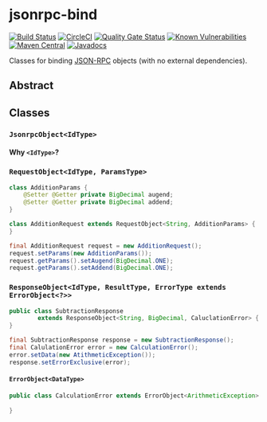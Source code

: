 # jsonrpc-bind

[![Build Status](https://travis-ci.org/jinahya/jsonrpc-bind.svg?branch=develop)](https://travis-ci.org/jinahya/jsonrpc-bind)
[![CircleCI](https://circleci.com/gh/jinahya/jsonrpc-bind/tree/develop.svg?style=svg)](https://circleci.com/gh/jinahya/jsonrpc-bind/tree/develop)
[![Quality Gate Status](https://sonarcloud.io/api/project_badges/measure?project=com.github.jinahya%3Ajsonrpc-bind%3Adevelop&metric=alert_status)](https://sonarcloud.io/dashboard?id=com.github.jinahya%3Ajsonrpc-bind%3Adevelop)
[![Known Vulnerabilities](https://snyk.io/test/github/jinahya/jsonrpc-bind/badge.svg?targetFile=pom.xml)](https://snyk.io/test/github/jinahya/jsonrpc-bind?targetFile=pom.xml)
[![Maven Central](https://img.shields.io/maven-central/v/com.github.jinahya/jsonrpc-bind.svg)](https://search.maven.org/artifact/com.github.jinahya/jsonrpc-bind)
[![Javadocs](https://javadoc.io/badge/com.github.jinahya/jsonrpc-bind.svg?label=javadoc)](https://javadoc.io/doc/com.github.jinahya/jsonrpc-bind)

Classes for binding [JSON-RPC](https://www.jsonrpc.org) objects (with no external dependencies).

## Abstract

## Classes

### `JsonrpcObject<IdType>`

#### Why `<IdType>`?

### `RequestObject<IdType, ParamsType>`

```java
class AdditionParams {
    @Setter @Getter private BigDecimal augend;
    @Setter @Getter private BigDecimal addend;
}
```
```java
class AdditionRequest extends RequestObject<String, AdditionParams> {
}
```
```java
final AdditionRequest request = new AdditionRequest();
request.setParams(new AdditionParams());
request.getParams().setAugend(BigDecimal.ONE);
request.getParams().setAddend(BigDecimal.ONE);
```

### `ResponseObject<IdType, ResultType, ErrorType extends ErrorObject<?>>`

```java
public class SubtractionResponse
        extends ResponseObject<String, BigDecimal, CaluclationError> {
} 
```
```java
final SubtractionResponse response = new SubtractionResponse();
final CalulationError error = new CalculationError();
error.setData(new AtithmeticException());
response.setErrorExclusive(error);
```

#### `ErrorObject<DataType>`

```java
public class CalculationError extends ErrorObject<ArithmeticException> {
    
}
```
